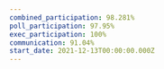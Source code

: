 ```yaml
---
combined_participation: 98.281%
poll_participation: 97.95%
exec_participation: 100%
communication: 91.04%
start_date: 2021-12-13T00:00:00.000Z
---
```

